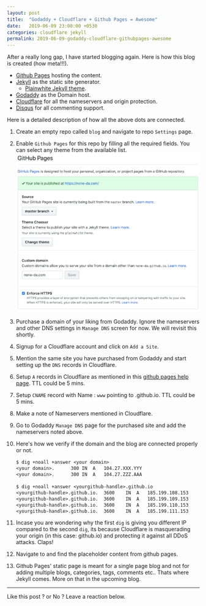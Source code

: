 ```yaml
---
layout: post
title:  "Godaddy + Cloudflare + Github Pages = Awesome"
date:   2019-06-09 23:00:00 +0530
categories: cloudflare jekyll
permalink: 2019-06-09-godaddy-cloudflare-githubpages-awesome
---
```

After a really long gap, I have started blogging again. Here is how this blog is created (how meta!!!).

* [Github Pages][ghpages] hosting the content.
* [Jekyll][jekyll] as the static site generator.
	* [Plainwhite Jekyll theme][theme].
* [Godaddy][godaddy] as the Domain host.
* [Cloudflare][cloudflare] for all the nameservers and origin protection.
* [Disqus][disqus] for all commenting support.

Here is a detailed description of how all the above dots are connected.

1. Create an empty repo called `blog` and navigate to repo `Settings` page.
2. Enable `Github Pages` for this repo by filling all the required fields. You can select any theme from the available list.
![Github Pages screenshot](/assets/github-pages-settings.png)
3. Purchase a domain of your liking from Godaddy. Ignore the nameservers and other DNS settings in `Manage DNS` screen for now. We will revisit this shortly.
4. Signup for a Cloudflare account and click on `Add a Site`.
5. Mention the same site you have purchased from Godaddy and start setting up the `DNS` records in Cloudflare.
6. Setup `A` records in Cloudflare as mentioned in this [github pages help page][setup-apex-domain]. TTL could be 5 mins.
7. Setup `CNAME` record with Name : `www` pointing to <yourgithub-handle>.github.io. TTL could be 5 mins.
8. Make a note of Nameservers mentioned in Cloudflare.
9. Go to Godaddy `Manage DNS` page for the purchased site and add the nameservers noted above.
10. Here's how we verify if the domain and the blog are connected properly or not.
	~~~
	$ dig +noall +answer <your domain>
	<your domain>.		300	IN	A	104.27.XXX.YYY
	<your domain>.		300	IN	A	104.27.ZZZ.AAA

	$ dig +noall +answer <yourgithub-handle>.github.io
	<yourgithub-handle>.github.io.	3600	IN	A	185.199.108.153
	<yourgithub-handle>.github.io.	3600	IN	A	185.199.109.153
	<yourgithub-handle>.github.io.	3600	IN	A	185.199.110.153
	<yourgithub-handle>.github.io.	3600	IN	A	185.199.111.153
	~~~

11. Incase you are wondering why the first `dig` is giving you different IP compared to the second `dig`, its because Cloudflare is masquerading your origin (in this case: github.io) and protecting it against all DDoS attacks. Claps!

12. Navigate to <your domain> and find the placeholder content from github pages.
13. Github Pages' static page is meant for a single page blog and not for adding multiple blogs, categories, tags, comments etc.. Thats where Jekyll comes. More on that in the upcoming blog.

---
Like this post ? or No ? Leave a reaction below.

[jekyll]: https://jekyllrb.com/
[theme]: https://github.com/samarsault/plainwhite-jekyll
[ghpages]:   https://pages.github.com/
[godaddy]:   https://godaddy.com/
[cloudflare]:   https://cloudflare.com/
[disqus]: https://disqus.com
[setup-apex-domain]: https://help.github.com/en/articles/setting-up-an-apex-domain#configuring-a-records-with-your-dns-provider
